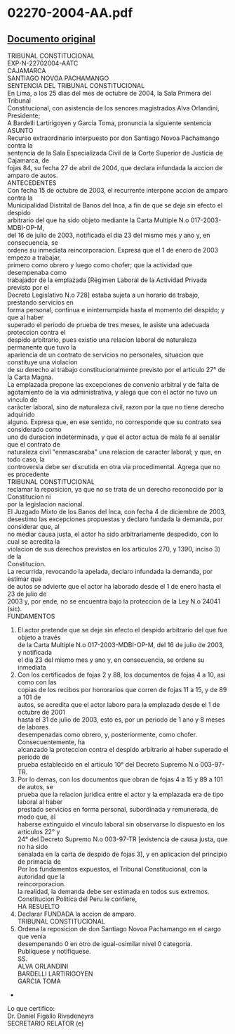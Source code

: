
02270-2004-AA.pdf
=================
  
[Documento original](https://tc.gob.pe/jurisprudencia/2004/02270-2004-AA.pdf)  
---  
TRIBUNAL CONSTITUCIONAL  
EXP-N-22702004-AATC  
CAJAMARCA  
SANTIAGO NOVOA PACHAMANGO  
SENTENCIA DEL TRIBUNAL CONSTITUCIONAL  
En Lima, a los 25 dias del mes de octubre de 2004, la Sala Primera del Tribunal  
Constitucional, con asistencia de los senores magistrados Alva Orlandini, Presidente;  
A Bardelli Lartirigoyen y Garcia Toma, pronuncia la siguiente sentencia  
ASUNTO  
Recurso extraordinario interpuesto por don Santiago Novoa Pachamango contra la  
sentencia de la Sala Especializada Civil de la Corte Superior de Justicia de Cajamarca, de  
fojas 84, su fecha 27 de abril de 2004, que declara infundada la accion de amparo de autos.  
ANTECEDENTES  
Con fecha 15 de octubre de 2003, el recurrente interpone accion de amparo contra la  
Municipalidad Distrital de Banos del Inca, a fin de que se deje sin efecto el despido  
arbitrario del que ha sido objeto mediante la Carta Multiple N.o 017-2003-MDBI-OP-M,  
del 16 de julio de 2003, notificada el dia 23 del mismo mes y ano y, en consecuencia, se  
ordene su inmediata reincorporacion. Expresa que el 1 de enero de 2003 empezo a trabajar,  
primero como obrero y luego como chofer; que la actividad que desempenaba como  
trabajador de la emplazada [Régimen Laboral de la Actividad Privada previsto por el  
Decreto Legislativo N.o 728] estaba sujeta a un horario de trabajo, prestando servicios en  
forma personal, continua e ininterrumpida hasta el momento del despido; y que al haber  
superado el periodo de prueba de tres meses, le asiste una adecuada proteccion contra el  
despido arbitrario, pues existio una relacion laboral de naturaleza permanente que tuvo la  
apariencia de un contrato de servicios no personales, situacion que constituye una violacion  
de su derecho al trabajo constitucionalmente previsto por el articulo 27° de la Carta Magna.  
La emplazada propone las excepciones de convenio arbitral y de falta de  
agotamiento de la via administrativa, y alega que con el actor no tuvo un vinculo de  
carâcter laboral, sino de naturaleza civil, razon por la que no tiene derecho adquirido  
alguno. Expresa que, en ese sentido, no corresponde que su contrato sea considerado como  
uno de duracion indeterminada, y que el actor actua de mala fe al senalar que el contrato de  
naturaleza civil "enmascaraba" una relacion de caracter laboral; y que, en todo caso, la  
controversia debe ser discutida en otra via procedimental. Agrega que no es procedente  
TRIBUNAL CONSTITUCIONAL  
reclamar la reposicion, ya que no se trata de un derecho reconocido por la Constitucion ni  
por la legislacion nacional.  
El Juzgado Mixto de los Banos del Inca, con fecha 4 de diciembre de 2003,  
desestimo las excepciones propuestas y declaro fundada la demanda, por considerar que, al  
no mediar causa justa, el actor ha sido arbitrariamente despedido, con lo cual se acredita la  
violacion de sus derechos previstos en los articulos 270, y 1390, inciso 3) de la  
Constitucion.  
La recurrida, revocando la apelada, declaro infundada la demanda, por estimar que  
de autos se advierte que el actor ha laborado desde el 1 de enero hasta el 23 de julio de  
2003 y, por ende, no se encuentra bajo la proteccion de la Ley N.o 24041 (sic).  
FUNDAMENTOS  
1. El actor pretende que se deje sin efecto el despido arbitrario del que fue objeto a través  
de la Carta Multiple N.o 017-2003-MDBI-OP-M, del 16 de julio de 2003, y notificada  
el dia 23 del mismo mes y ano y, en consecuencia, se ordene su inmediata  
2. Con los certificados de fojas 2 y 88, los documentos de fojas 4 a 10, asi como con las  
copias de los recibos por honorarios que corren de fojas 11 a 15, y de 89 a 101 de  
autos, se acredita que el actor laboro para la emplazada desde el 1 de octubre de 2001  
hasta el 31 de julio de 2003, esto es, por un periodo de 1 ano y 8 meses de labores  
desempenadas como obrero, y, posteriormente, como chofer. Consecuentemente, ha  
alcanzado la proteccion contra el despido arbitrario al haber superado el periodo de  
prueba establecido en el articulo 10° del Decreto Supremo N.o 003-97-TR.  
3. Por lo demas, con los documentos que obran de fojas 4 a 15 y 89 a 101 de autos, se  
prueba que la relacion juridica entre el actor y la emplazada era de tipo laboral al haber  
prestado servicios en forma personal, subordinada y remunerada, de modo que, al  
haberse extinguido el vinculo laboral sin observarse lo dispuesto en los articulos 22° y  
24° del Decreto Supremo N.o 003-97-TR [existencia de causa justa, que no ha sido  
senalada en la carta de despido de fojas 3], y en aplicacion del principio de primacia de  
Por los fundamentos expuestos, el Tribunal Constitucional, con la autoridad que la  
reincorporacion.  
la realidad, la demanda debe ser estimada en todos sus extremos.  
Constitucion Politica del Peru le confiere,  
HA RESUELTO  
1. Declarar FUNDADA la accion de amparo.  
TRIBUNAL CONSTITUCIONAL  
2. Ordena la reposicion de don Santiago Novoa Pachamango en el cargo que venia  
desempenando 0 en otro de igual-osimilar nivel 0 categoria.  
Publiquese y notifiquese.  
SS.  
ALVA ORLANDINI  
BARDELLI LARTIRIGOYEN  
GARCIA TOMA  
-  
  
Lo que certifico:  
Dr. Daniel Figallo Rivadeneyra  
SECRETARIO RELATOR (e)